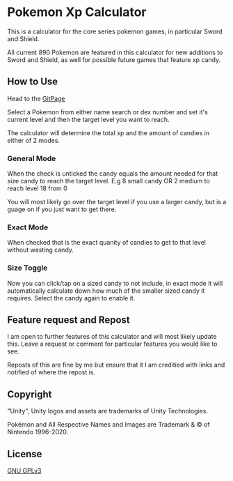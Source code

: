 # Pokemon Xp Calculator
This is a calculator for the core series pokemon games,
in particular Sword and Shield.

All current 890 Pokemon are featured in this calculator for new additions
to Sword and Shield, as well for possible future games that feature xp candy.

## How to Use
Head to the [GitPage](https://cazaman11.github.io/PokemonXpCalculator/)

Select a Pokemon from either name search or dex number
and set it's current level and then the target level 
you want to reach.

The calculator will determine the total xp and the 
amount of candies in either of 2 modes.

### General Mode
When the check is unticked the candy equals the amount
needed for that size candy to reach the target level.
E.g 8 small candy OR 2 medium to reach level 18 from 0

You will most likely go over the target level if you use
a larger candy, but is a guage on if you just want to get
there.

### Exact Mode
When checked that is the exact quanity of candies to get
to that level without wasting candy.

### Size Toggle
Now you can click/tap on a sized candy to not include, in
exact mode it will automatically calculate down how much
of the smaller sized candy it requires. Select the candy
again to enable it.

## Feature request and Repost
I am open to further features of this calculator and will 
most likely update this. Leave a request or comment for 
particular features you would like to see.

Reposts of this are fine by me but ensure that it I am
creditied with links and notified of where the repost is.

## Copyright
"Unity", Unity logos and assets are trademarks of Unity 
Technologies.

Pokémon and All Respective Names and Images are Trademark
 & © of Nintendo 1996-2020.

## License
[GNU GPLv3](https://choosealicense.com/licenses/gpl-3.0/)

